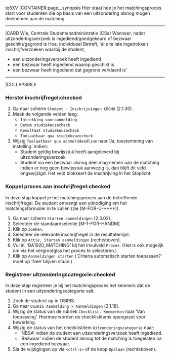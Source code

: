 tq5XV
|CONTAINER:page__synopsis
Hier staat hoe je het matchingsproces start voor studenten die op basis van een uitzondering alsnog mogen deelnemen aan de matching.
_____
|CARD
Wie, Centrale Studentenadministratie (CSa)
Wanneer, nadat uitzonderingsverzoek is ingediend/goedgekeurd of bezwaar geschikt/gegrond is
Hoe, individueel
Betreft, 'alle te late ingetrokken inschrijfverzoeken waarbij de student,

* een uitzonderingsverzoek heeft ingediend
* een bezwaar heeft ingediend waarop geschikt is
* een bezwaar heeft ingediend dat gegrond verklaard is'
_____
|COLLAPSIBLE
### Herstel inschrijfregel:checked
1. Ga naar scherm `Student - Inschrijvingen CROHO` (2.1.30).
1. Maak de volgende velden leeg:
    * `Intrekking vooraanmelding`
    * `Datum studiekeuzecheck`
    * `Resultaat studiekeuzecheck`
    * `Toelaatbaar qua studiekeuzecheck`
1. Wijzig `Toelaatbaar qua aanmelddeadline` naar 'Ja, toestemming van instelling' indien:
    * Student geldig bewijsstuk heeft aangeleverd bij uitzonderingsverzoek
    * Student via een bezwaar alsnog deel mag nemen aan de matching
    Indien er nog geen bewijsstuk aanwezig is, dan blijft dit veld ongewijzigd. Het veld blokkeert de inschrijving in het Stoplicht.

### Koppel proces aan inschrijfregel:checked
In deze stap koppel je het matchingsproces aan de betreffende inschrijfregel. De student ontvangt een uitnodiging om het matchingsformulier in te vullen (zie [M-FOR-U-****]).

1. Ga naar scherm `Starten aanmeldingen` (2.3.02).
1. Selecteer de standaardselectie [M-1-FOR-HANDM]
1. Klik op `Zoeken`.
1. Selecteer de relevante inschrijfregel in de resultatenlijst.
1. Klik op `Actie, Starten aanmeldingen` (rechtsboven).
1. Vul in, ‘BA1920_MATCHING’ bij het invulveld `Proces`. (Het is ook mogelijk om via het vergrootglas het proces te selecteren.)
1. Klik op `Aanmeldingen starten` (‘Criteria automatisch starten toepassen?’ moet op ‘Nee’ blijven staan.)

### Registreer uitzonderingscategorie:checked
In deze stap registreer je bij het matchingsproces het kenmerk dat de student in een uitzonderingscategorie valt.

1. Zoek de student op in OSIRIS.
1. Ga naar `OSIRIS Aanmelding > Aanmeldingen` (2.1.18).
1. Wijzig de status van de rubriek `Checklist, Kenmerken` naar ‘Van toepassing’. Hiermee worden de checklistitems opengezet voor bewerking.
1. Wijzig de status van het checklistitem `Uitzonderingscategorie` naar:
    * ‘NBSA’ indien de student een uitzonderingsverzoek heeft ingediend.
    * ‘Bezwaar’ indien de student alsnog tot de matching is toegelaten na een ingediend bezwaar.
1. Sla de wijzigingen op via `<ctrl-s>` of de knop `Opslaan` (rechtsboven).
